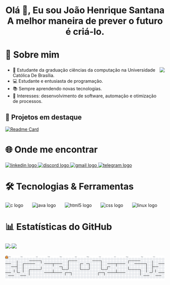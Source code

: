 <h1 align="center">Olá 👋, Eu sou João Henrique Santana<br>A melhor maneira de prever o futuro é criá-lo.</h1>

###

<h1 align="left">🚀 Sobre mim</h1>

###

<img align="right" height="200" src="https://i.pinimg.com/originals/75/87/df/7587df77ef521cf98057d0028ee983f1.gif"  />

###

- 🏫 Estudante da graduação ciências da computação na Universidade Católica De Brasília. 
- 💻 Estudante e entusiasta de programação.
- 📚 Sempre aprendendo novas tecnologias.
- 🎯 Interesses: desenvolvimento de software, automação e otimização de processos.

###

## 📂 Projetos em destaque

[![Readme Card](https://github-readme-stats.vercel.app/api/pin/?username=JoaoHSantana2007&repo=CadStore&them=githubdark&theme=github_dark)](https://github.com/anuraghazra/github-readme-stats)

###

<h1 align="left">🌐 Onde me encontrar</h1>

###

<div align="left">
  <a href="https://www.linkedin.com/in/joao-henrique-santana-132076320/" target="_blank">
    <img src="https://raw.githubusercontent.com/maurodesouza/profile-readme-generator/master/src/assets/icons/social/linkedin/default.svg" width="60" height="40" alt="linkedin logo"  />
  </a>
  <a href="https://discordapp.com/users/682903668944797709" target="_blank">
    <img src="https://raw.githubusercontent.com/maurodesouza/profile-readme-generator/master/src/assets/icons/social/discord/default.svg" width="60" height="40" alt="discord logo"  />
  </a>
  <a href="https://mail.google.com/mail/jhfcsant2007@gmail.com" target="_blank">
    <img src="https://raw.githubusercontent.com/maurodesouza/profile-readme-generator/master/src/assets/icons/social/gmail/default.svg" width="60" height="40" alt="gmail logo"  />
  </a>
  <a href="https://t.me/santana_jh" target="_blank">
    <img src="https://raw.githubusercontent.com/maurodesouza/profile-readme-generator/master/src/assets/icons/social/telegram/default.svg" width="60" height="40" alt="telegram logo"  />
  </a>
</div>

###

<h1 align="left">🛠️ Tecnologias & Ferramentas</h1>

###

<div align="left">
  <img src="https://cdn.jsdelivr.net/gh/devicons/devicon/icons/c/c-original.svg" height="40" alt="c logo"  />
  <img width="20" />
  <img src="https://cdn.jsdelivr.net/gh/devicons/devicon/icons/java/java-original.svg" height="40" alt="java logo"  />
  <img width="20" />
  <img src="https://cdn.jsdelivr.net/gh/devicons/devicon/icons/html5/html5-original.svg" height="40" alt="html5 logo"  />
  <img width="20" />
  <img src="https://skillicons.dev/icons?i=css" height="40" alt="css logo"  />
  <img width="20" />
  <img src="https://skillicons.dev/icons?i=linux" height="40" alt="linux logo"  />
</div>

###

<h1 align="left">📊 Estatísticas do GitHub</h1>

###

<a href="https://github.com/anuraghazra/github-readme-stats">
  <img height=200 align="center" src="https://github-readme-stats.vercel.app/api?username=JoaoHSantana2007&theme=github_dark" />
</a>
<a href="https://github.com/anuraghazra/convoychat">
  <img height=200 align="center" src="https://github-readme-stats.vercel.app/api/top-langs?username=JoaoHSantana2007&layout=compact&langs_count=8&card_width=320&theme=github_dark" />
</a>

###

<picture>
  <source media="(prefers-color-scheme: dark)" srcset="https://raw.githubusercontent.com/JoaoHSantana2007/JoaoHSantana2007/output/pacman-contribution-graph-dark.svg">
  <source media="(prefers-color-scheme: light)" srcset="https://raw.githubusercontent.com/JoaoHSantana2007/JoaoHSantana2007/output/pacman-contribution-graph.svg">
  <img alt="pacman contribution graph" src="https://raw.githubusercontent.com/JoaoHSantana2007/JoaoHSantana2007/output/pacman-contribution-graph.svg">
</picture>

###
